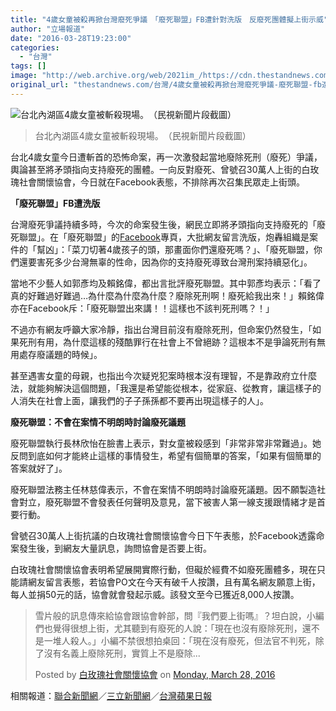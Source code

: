 ```yaml
---
title: "4歲女童被殺再掀台灣廢死爭議　「廢死聯盟」FB遭針對洗版　反廢死團體擬上街示威"
author: "立場報道"
date: "2016-03-28T19:23:00"
categories:
  - "台灣"
tags: []
image: "http://web.archive.org/web/2021im_/https://cdn.thestandnews.com/media/photos/cache/tw-childmurder-02_YajKm_1200x0.png"
original_url: "thestandnews.com/台灣/4歲女童被殺再掀台灣廢死爭議-廢死聯盟-fb遭針對洗版-反廢死團體擬上街示威"
---
```

![台北內湖區4歲女童被斬殺現場。　（民視新聞片段截圖）](http://web.archive.org/web/2021im_/https://cdn.thestandnews.com/media/photos/cache/tw-childmurder-02_YajKm_1200x0.png)

> 台北內湖區4歲女童被斬殺現場。　（民視新聞片段截圖）

台北4歲女童今日遭斬首的恐怖命案，再一次激發起當地廢除死刑（廢死）爭議，輿論甚至將矛頭指向支持廢死的團體。一向反對廢死、曾號召30萬人上街的白玫瑰社會關懷協會，今日就在Facebook表態，不排除再次召集民眾走上街頭。

**「廢死聯盟」FB遭洗版**

台灣廢死爭議持續多時，今次的命案發生後，網民立即將矛頭指向支持廢死的「廢死聯盟」。在「廢死聯盟」的[Facebook](http://web.archive.org/web/20210629035307/https://www.facebook.com/taedpforum/)專頁，大批網友留言洗版，炮轟組織是案件的「幫凶」：「菜刀切著4歲孩子的頭，那畫面你們還廢死嗎？」、「廢死聯盟，你們還要害死多少台灣無辜的性命，因為你的支持廢死導致台灣刑案持續惡化」。

當地不少藝人如郭彥均及賴銘偉，都出言批評廢死聯盟。其中郭彥均表示：「看了真的好難過好難過…為什麼為什麼為什麼？廢除死刑啊！廢死給我出來！」賴銘偉亦在Facebook斥：「廢死聯盟出來講！！這樣也不該判死刑嗎？！」

不過亦有網友呼籲大家冷靜，指出台灣目前沒有廢除死刑，但命案仍然發生，「如果死刑有用，為什麼這樣的殘酷罪行在社會上不曾絕跡？這根本不是爭論死刑有無用處存廢議題的時候」。

甚至遇害女童的母親，也指出今次疑兇犯案時根本沒有理智，不是靠政府立什麼法，就能夠解決這個問題，「我還是希望能從根本，從家庭、從教育，讓這樣子的人消失在社會上面，讓我們的子子孫孫都不要再出現這樣子的人」。

**廢死聯盟：不會在案情不明朗時討論廢死議題**

廢死聯盟執行長林欣怡在臉書上表示，對女童被殺感到「非常非常非常難過」。她反問到底如何才能終止這樣的事情發生，希望有個簡單的答案，「如果有個簡單的答案就好了」。

廢死聯盟法務主任林慈偉表示，不會在案情不明朗時討論廢死議題。因不願製造社會對立，廢死聯盟不會發表任何聲明及意見，當下被害人第一線支援跟情緒才是首要行動。

曾號召30萬人上街抗議的白玫瑰社會關懷協會今日下午表態，於Facebook透露命案發生後，到網友大量訊息，詢問協會是否要上街。

白玫瑰社會關懷協會表明希望展開實際行動，但礙於經費不如廢死團體多，現在只能請網友留言表態，若協會PO文在今天有破千人按讚，且有萬名網友願意上街，每人並捐50元的話，協會就會發起示威。該發文至今已獲近8,000人按讚。

> 雪片般的訊息傳來給協會跟協會幹部，問『我們要上街嗎』？坦白說，小編們也覺得很想上街，尤其聽到有廢死的人說：「現在也沒有廢除死刑，還不是一堆人殺人。」小編不禁很想拍桌回：「現在沒有廢死，但法官不判死，除了沒有名義上廢除死刑，實質上不是廢除...
> 
> Posted by [白玫瑰社會關懷協會](http://web.archive.org/web/20210629035307/https://www.facebook.com/whiterose0925/) on [Monday, March 28, 2016](http://web.archive.org/web/20210629035307/https://www.facebook.com/whiterose0925/posts/1056304574411213)

相關報道：[聯合新聞網](http://web.archive.org/web/20210629035307/http://udn.com/news/story/2/1592854-死刑存廢爭論-廢死聯盟：不願製造對立)／[三立新聞網](http://web.archive.org/web/20210629035307/http://www.setn.com/News.aspx?NewsID=133656)／[台灣蘋果日報](http://web.archive.org/web/20210629035307/http://www.appledaily.com.tw/realtimenews/article/local/20160328/826286/護童反廢死%E3%80%80白玫瑰協會號召萬人上街)